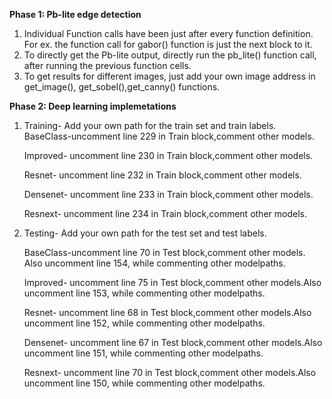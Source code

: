 **Phase 1: Pb-lite edge detection**
1. Individual Function calls have been just after every function definition. For ex. the function call for gabor() function is just the next block to it. 
2. To directly get the Pb-lite output, directly run the pb_lite() function call, after running the previous function cells. 
3. To get results for different images, just add your own image address in get_image(), get_sobel(),get_canny() functions.



**Phase 2: Deep learning implemetations**
1. Training- Add your own path for the train set and train labels.
   BaseClass-uncomment line 229 in Train block,comment other models. 

   Improved- uncomment line 230 in Train block,comment other models.

   Resnet- uncomment line 232 in Train block,comment other models.

   Densenet- uncomment line 233 in Train block,comment other models.

   Resnext- uncomment line 234 in Train block,comment other models.

2. Testing- Add your own path for the test set and test labels.

   BaseClass-uncomment line 70 in Test block,comment other models. Also uncomment line 154, while commenting other modelpaths. 

   Improved- uncomment line 75 in Test block,comment other models.Also uncomment line 153, while commenting other modelpaths. 

   Resnet- uncomment line 68 in Test block,comment other models.Also uncomment line 152, while commenting other modelpaths. 

   Densenet- uncomment line 67 in Test block,comment other models.Also uncomment line 151, while commenting other modelpaths. 

   Resnext- uncomment line 70 in Test block,comment other models.Also uncomment line 150, while commenting other modelpaths. 
